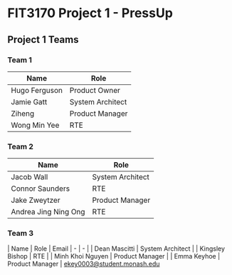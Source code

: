 # FIT3170 Project 1 - PressUp

## Project 1 Teams
### Team 1
| Name | Role |
| - | - |
| Hugo Ferguson | Product Owner |
| Jamie Gatt | System Architect |
| Ziheng | Product Manager |
| Wong Min Yee | RTE |

### Team 2
| Name | Role |
| - | - |
| Jacob Wall | System Architect | 
| Connor Saunders | RTE	| 
| Jake Zweytzer | Product Manager |
| Andrea Jing Ning Ong | RTE |

### Team 3
| Name | Role | Email 
| - | - |
| Dean Mascitti | System Architect |
| Kingsley Bishop | RTE |
| Minh Khoi Nguyen | Product Manager |
| Emma Keyhoe | Product Manager | ekey0003@student.monash.edu